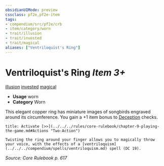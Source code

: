 ```yaml
---
obsidianUIMode: preview
cssclass: pf2e,pf2e-item
tags:
- compendium/src/pf2e/crb
- item/category/worn
- trait/illusion
- trait/invested
- trait/magical
aliases: ["Ventriloquist's Ring"]
---
```

# Ventriloquist's Ring *Item 3+*  
[illusion](../../../Rules/traits/illusion.md)  [invested](../../../Rules/traits/invested.md)  [magical](../../../Rules/traits/magical.md)  

- **Usage** worn
- **Category** Worn

This elegant copper ring has miniature images of songbirds engraved around its circumference. You gain a +1 item bonus to [Deception](../../skills.md#Deception) checks.

```ad-embed-ability
title: Activate [>>](../../../rules/core-rulebook/chapter-9-playing-the-game.md#Actions "Two-Action")

Twisting the ring around your finger allows you to magically throw your voice, with the effects of a [ventriloquism](../../../compendium/spells/ventriloquism.md) spell (DC 19).
```

*Source: Core Rulebook p. 617*
